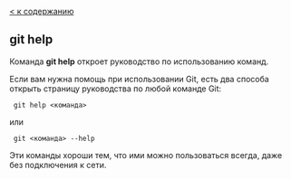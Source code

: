 [< к содержанию](./readme.md)

## git help

Команда **git help** откроет руководство по использованию команд.

Если вам нужна помощь при использовании Git, есть два способа открыть страницу руководства по любой команде Git:

``` bash=
 git help <команда>
```
или

``` bash=
 git <команда> --help
```
 
Эти команды хороши тем, что ими можно пользоваться всегда, даже без подключения к сети.